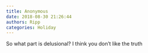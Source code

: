 ```yaml
---
title: Anonymous
date: 2018-08-30 21:26:44
authors: Ripp
categories: Holiday
---
```


 So what part is delusional?   I think you don’t like the truth